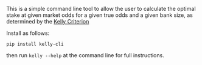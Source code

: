 This is a simple command line tool to allow the user to calculate the optimal stake at given market odds for a given true odds and a given bank size, as determined by the [Kelly Criterion](https://en.wikipedia.org/wiki/Kelly_criterion)

Install as follows:

`pip install kelly-cli`

then run `kelly --help` at the command line for full instructions.
